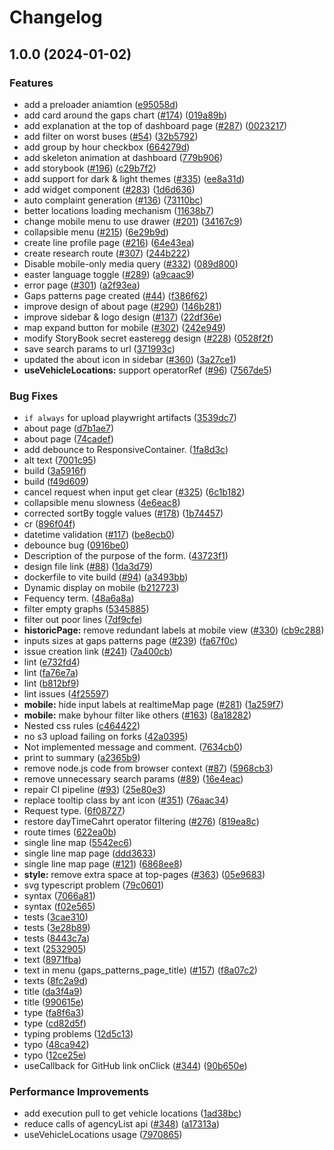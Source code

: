 # Changelog

## 1.0.0 (2024-01-02)


### Features

* add a preloader aniamtion ([e95058d](https://github.com/Senior-ai/open-bus-map-search/commit/e95058dbf75c3ab3d7b214defb1b9935b627e57f))
* add card around the gaps chart ([#174](https://github.com/Senior-ai/open-bus-map-search/issues/174)) ([019a89b](https://github.com/Senior-ai/open-bus-map-search/commit/019a89be1b34b7e9b6b36b894e695043ced9c77b))
* add explanation at the top of dashboard page ([#287](https://github.com/Senior-ai/open-bus-map-search/issues/287)) ([0023217](https://github.com/Senior-ai/open-bus-map-search/commit/0023217bebac2894053a91f2f1e66ddf01d7e307))
* add filter on worst buses ([#54](https://github.com/Senior-ai/open-bus-map-search/issues/54)) ([32b5792](https://github.com/Senior-ai/open-bus-map-search/commit/32b57927ac4c745179d1c04fd1dd3f7a37948137))
* add group by hour checkbox ([664279d](https://github.com/Senior-ai/open-bus-map-search/commit/664279d5fcf0811cff174771a5668fe16be8d0f2))
* add skeleton animation at dashboard ([779b906](https://github.com/Senior-ai/open-bus-map-search/commit/779b90665b47870e9277413c7de27cf032d46a63))
* add storybook ([#196](https://github.com/Senior-ai/open-bus-map-search/issues/196)) ([c29b7f2](https://github.com/Senior-ai/open-bus-map-search/commit/c29b7f29758d18aebee9df3d25e1e51d35242afb))
* add support for dark & light themes ([#335](https://github.com/Senior-ai/open-bus-map-search/issues/335)) ([ee8a31d](https://github.com/Senior-ai/open-bus-map-search/commit/ee8a31d3931d5ae9da4124e6f10c7bf20248958c))
* add widget component ([#283](https://github.com/Senior-ai/open-bus-map-search/issues/283)) ([1d6d636](https://github.com/Senior-ai/open-bus-map-search/commit/1d6d636b350ad73ebfdff5c29f7bf633435045ad))
* auto complaint generation ([#136](https://github.com/Senior-ai/open-bus-map-search/issues/136)) ([73110bc](https://github.com/Senior-ai/open-bus-map-search/commit/73110bc7d30cc55e20554a402b112fa241d632b3))
* better locations loading mechanism ([11638b7](https://github.com/Senior-ai/open-bus-map-search/commit/11638b7a132a81d63854802bf8df57d14f2b799c))
* change mobile menu to use drawer ([#201](https://github.com/Senior-ai/open-bus-map-search/issues/201)) ([34167c9](https://github.com/Senior-ai/open-bus-map-search/commit/34167c925b50bae9cb2fa2cb322a419f6507e7fe))
* collapsible menu ([#215](https://github.com/Senior-ai/open-bus-map-search/issues/215)) ([6e29b9d](https://github.com/Senior-ai/open-bus-map-search/commit/6e29b9d674a36ba19e3b121466b212c168627fd8))
* create line profile page ([#216](https://github.com/Senior-ai/open-bus-map-search/issues/216)) ([64e43ea](https://github.com/Senior-ai/open-bus-map-search/commit/64e43ea62e68cee0591bbe3c15c4a383757b6519))
* create research route ([#307](https://github.com/Senior-ai/open-bus-map-search/issues/307)) ([244b222](https://github.com/Senior-ai/open-bus-map-search/commit/244b2225b22a36b1e91f568294609c3803fd0164))
* Disable mobile-only media query ([#332](https://github.com/Senior-ai/open-bus-map-search/issues/332)) ([089d800](https://github.com/Senior-ai/open-bus-map-search/commit/089d8004b0404367059e074236f4f59ff44a5888))
* easter language toggle ([#289](https://github.com/Senior-ai/open-bus-map-search/issues/289)) ([a9caac9](https://github.com/Senior-ai/open-bus-map-search/commit/a9caac978ce4cdb03c65fc2189b7e6da03c7e97d))
* error page ([#301](https://github.com/Senior-ai/open-bus-map-search/issues/301)) ([a2f93ea](https://github.com/Senior-ai/open-bus-map-search/commit/a2f93ea03f260d3728dc88d4a66d91950cd3ca93))
* Gaps patterns page created ([#44](https://github.com/Senior-ai/open-bus-map-search/issues/44)) ([f386f62](https://github.com/Senior-ai/open-bus-map-search/commit/f386f62775f65cbdd022f2c1a6d3ce647f600299))
* improve design of about page ([#290](https://github.com/Senior-ai/open-bus-map-search/issues/290)) ([146b281](https://github.com/Senior-ai/open-bus-map-search/commit/146b281de106edd949f0a418da0e038ab51dcd6e))
* improve sidebar & logo design ([#137](https://github.com/Senior-ai/open-bus-map-search/issues/137)) ([22df36e](https://github.com/Senior-ai/open-bus-map-search/commit/22df36e32efdfd978204ebc76fc219f59db72b7c))
* map expand button for mobile ([#302](https://github.com/Senior-ai/open-bus-map-search/issues/302)) ([242e949](https://github.com/Senior-ai/open-bus-map-search/commit/242e949d091263109dd7734bd3d586e98e4fc911))
* modify StoryBook secret easteregg design  ([#228](https://github.com/Senior-ai/open-bus-map-search/issues/228)) ([0528f2f](https://github.com/Senior-ai/open-bus-map-search/commit/0528f2f3fe1d99f4d37854f9f2c46c7836e5ce4e))
* save search params to url ([371993c](https://github.com/Senior-ai/open-bus-map-search/commit/371993c48141649953fdd0afe3c6dbcc1b02b923))
* updated the about icon in sidebar ([#360](https://github.com/Senior-ai/open-bus-map-search/issues/360)) ([3a27ce1](https://github.com/Senior-ai/open-bus-map-search/commit/3a27ce11827f78abfeccfc81a9a6c37bb78ee686))
* **useVehicleLocations:** support operatorRef ([#96](https://github.com/Senior-ai/open-bus-map-search/issues/96)) ([7567de5](https://github.com/Senior-ai/open-bus-map-search/commit/7567de5760529c137b43b7ee26a12bb27d6154ee))


### Bug Fixes

* `if always` for upload playwright artifacts ([3539dc7](https://github.com/Senior-ai/open-bus-map-search/commit/3539dc76c571bc4df6d8396c95d096c656717e59))
* about page ([d7b1ae7](https://github.com/Senior-ai/open-bus-map-search/commit/d7b1ae78d8f987d25c238d066026f5b64f72e8a2))
* about page ([74cadef](https://github.com/Senior-ai/open-bus-map-search/commit/74cadefb708b2f4bb9b0fc1ed163577c9d511bf9))
* add debounce to ResponsiveContainer. ([1fa8d3c](https://github.com/Senior-ai/open-bus-map-search/commit/1fa8d3c9e5580cf8ce408e10e4a8f8f0d5f4bff4))
* alt text ([7001c95](https://github.com/Senior-ai/open-bus-map-search/commit/7001c95ed677433cd2a847ad3498930fbd079dfb))
* build ([3a5916f](https://github.com/Senior-ai/open-bus-map-search/commit/3a5916fa0edd728383d2289edcfcc76dbaca925c))
* build ([f49d609](https://github.com/Senior-ai/open-bus-map-search/commit/f49d6090970eeb2e935be8c51f508fd46afdff3b))
* cancel request when input get clear ([#325](https://github.com/Senior-ai/open-bus-map-search/issues/325)) ([6c1b182](https://github.com/Senior-ai/open-bus-map-search/commit/6c1b182d960d48be31ddd5db8aa1b83d4e49cae5))
* collapsible menu slowness ([4e6eac8](https://github.com/Senior-ai/open-bus-map-search/commit/4e6eac822bd24e62af992707d2f9dc4c6488db5c))
* corrected sortBy toggle values ([#178](https://github.com/Senior-ai/open-bus-map-search/issues/178)) ([1b74457](https://github.com/Senior-ai/open-bus-map-search/commit/1b744573eb416d8f3a02a974a493f00243df117d))
* cr ([896f04f](https://github.com/Senior-ai/open-bus-map-search/commit/896f04fd37d28a141f90776839e84aae60511186))
* datetime validation ([#117](https://github.com/Senior-ai/open-bus-map-search/issues/117)) ([be8ecb0](https://github.com/Senior-ai/open-bus-map-search/commit/be8ecb0f0a4afacc1eb67c25a29c46482fc16c69))
* debounce bug ([0916be0](https://github.com/Senior-ai/open-bus-map-search/commit/0916be0e6e3e409f68456ded97c7a0d2ae8e66ef))
* Description of the purpose of the form. ([43723f1](https://github.com/Senior-ai/open-bus-map-search/commit/43723f156d2d3b2a0b301f1eefeabfc71a7e1be2))
* design file link ([#88](https://github.com/Senior-ai/open-bus-map-search/issues/88)) ([1da3d79](https://github.com/Senior-ai/open-bus-map-search/commit/1da3d791930f4ab10ac67e90a9319c6aeeff1b1a))
* dockerfile to vite build ([#94](https://github.com/Senior-ai/open-bus-map-search/issues/94)) ([a3493bb](https://github.com/Senior-ai/open-bus-map-search/commit/a3493bb9c34beede7129f4ab10973137da3a4718))
* Dynamic display on mobile ([b212723](https://github.com/Senior-ai/open-bus-map-search/commit/b212723d933a1b88a055b4b1ad0f21d35960e327))
* Fequency term. ([48a6a8a](https://github.com/Senior-ai/open-bus-map-search/commit/48a6a8aea472cad3057c143911a08c269b4c38ff))
* filter empty graphs ([5345885](https://github.com/Senior-ai/open-bus-map-search/commit/5345885b2f374add2e8db0e4b2ddaa130d764246))
* filter out poor lines ([7df9cfe](https://github.com/Senior-ai/open-bus-map-search/commit/7df9cfe712a4292ed7b376182fc9722f78c3191d))
* **historicPage:** remove redundant labels at mobile view ([#330](https://github.com/Senior-ai/open-bus-map-search/issues/330)) ([cb9c288](https://github.com/Senior-ai/open-bus-map-search/commit/cb9c288a50ff19b6d6617433532d834fd8039a83))
* inputs sizes at gaps patterns page ([#239](https://github.com/Senior-ai/open-bus-map-search/issues/239)) ([fa67f0c](https://github.com/Senior-ai/open-bus-map-search/commit/fa67f0cca35bc7080cc81ff0ec84bcdcbc7e5080))
* issue creation link ([#241](https://github.com/Senior-ai/open-bus-map-search/issues/241)) ([7a400cb](https://github.com/Senior-ai/open-bus-map-search/commit/7a400cbe0e1febb267a3034e7c520c1cd06cb847))
* lint ([e732fd4](https://github.com/Senior-ai/open-bus-map-search/commit/e732fd4d250401ae1e7d6ee79ada34f5843c0ca4))
* lint ([fa76e7a](https://github.com/Senior-ai/open-bus-map-search/commit/fa76e7adb3ce967de50973831893f240141969b1))
* lint ([b812bf9](https://github.com/Senior-ai/open-bus-map-search/commit/b812bf9dcf44b5218001bdfa192f3600b5c57046))
* lint issues ([4f25597](https://github.com/Senior-ai/open-bus-map-search/commit/4f25597d570affbeb7f49fbc59dbaa4f3868f393))
* **mobile:** hide input labels at realtimeMap page ([#281](https://github.com/Senior-ai/open-bus-map-search/issues/281)) ([1a259f7](https://github.com/Senior-ai/open-bus-map-search/commit/1a259f71a30b106d618ee341946522bfc901b6c4))
* **mobile:** make byhour filter like others ([#163](https://github.com/Senior-ai/open-bus-map-search/issues/163)) ([8a18282](https://github.com/Senior-ai/open-bus-map-search/commit/8a18282702f5da7db79dc65b4be169e546d5d54c))
* Nested css rules ([c464422](https://github.com/Senior-ai/open-bus-map-search/commit/c46442227d9496406fbcf63f43bce50f894e03d4))
* no s3 upload failing on forks ([42a0395](https://github.com/Senior-ai/open-bus-map-search/commit/42a0395f690540f220d54fa424d2cd450b5c0abd))
* Not implemented message and comment. ([7634cb0](https://github.com/Senior-ai/open-bus-map-search/commit/7634cb00071ef96b9e2abe319331c6f0c59d645f))
* print to summary ([a2365b9](https://github.com/Senior-ai/open-bus-map-search/commit/a2365b905b85b0cbc00b0c14ee12e1c759f4b781))
* remove node.js code from browser context ([#87](https://github.com/Senior-ai/open-bus-map-search/issues/87)) ([5968cb3](https://github.com/Senior-ai/open-bus-map-search/commit/5968cb3c01c8029187a68b4d394d9204fd4cddf6))
* remove unnecessary search params ([#89](https://github.com/Senior-ai/open-bus-map-search/issues/89)) ([16e4eac](https://github.com/Senior-ai/open-bus-map-search/commit/16e4eac5f0cec2b608c5ed25887d73aa6485ac33))
* repair CI pipeline ([#93](https://github.com/Senior-ai/open-bus-map-search/issues/93)) ([25e80e3](https://github.com/Senior-ai/open-bus-map-search/commit/25e80e313b5b0e04b20cbc887fdbf3791e835db3))
* replace tooltip class by ant icon ([#351](https://github.com/Senior-ai/open-bus-map-search/issues/351)) ([76aac34](https://github.com/Senior-ai/open-bus-map-search/commit/76aac34c386fbebcba6e04c5d2743d57f6423813))
* Request type. ([6f08727](https://github.com/Senior-ai/open-bus-map-search/commit/6f08727dfcd6a822504b54c3212bcb9e901e2b2e))
* restore dayTimeCahrt operator filtering ([#276](https://github.com/Senior-ai/open-bus-map-search/issues/276)) ([819ea8c](https://github.com/Senior-ai/open-bus-map-search/commit/819ea8cdcaaad71542eb3f01058466f36e2f5fa7))
* route times ([622ea0b](https://github.com/Senior-ai/open-bus-map-search/commit/622ea0b6d3d1189c466fdc19c83400799ccde9df))
* single line map ([5542ec6](https://github.com/Senior-ai/open-bus-map-search/commit/5542ec68c777b0b9bae6bd91ea468e01e2c64c91))
* single line map page ([ddd3633](https://github.com/Senior-ai/open-bus-map-search/commit/ddd3633329d16defdc51cee37a89e43d6cf0dce6))
* single line map page ([#121](https://github.com/Senior-ai/open-bus-map-search/issues/121)) ([6868ee8](https://github.com/Senior-ai/open-bus-map-search/commit/6868ee8d64abd2c41b034f138f6453e1add6a1ab))
* **style:** remove extra space at top-pages ([#363](https://github.com/Senior-ai/open-bus-map-search/issues/363)) ([05e9683](https://github.com/Senior-ai/open-bus-map-search/commit/05e96839aa550b90c0d277ad0ce857d4bfb64ed8))
* svg typescript problem ([79c0601](https://github.com/Senior-ai/open-bus-map-search/commit/79c0601ec420afeaf8d4f6290306d66d18a2366c))
* syntax ([7066a81](https://github.com/Senior-ai/open-bus-map-search/commit/7066a81395e0d3c68dca759448fc9e07ffa310e0))
* syntax ([f02e565](https://github.com/Senior-ai/open-bus-map-search/commit/f02e565fcdb3857245fc3a37a643de6d30d2ffd6))
* tests ([3cae310](https://github.com/Senior-ai/open-bus-map-search/commit/3cae31006829e7915a508b729bac643ba8ba6789))
* tests ([3e28b89](https://github.com/Senior-ai/open-bus-map-search/commit/3e28b8991d2d9ca426279a99cd8dea4ae4b21fdc))
* tests ([8443c7a](https://github.com/Senior-ai/open-bus-map-search/commit/8443c7a5930b6903a09e289853f8c7f79877e9f9))
* text ([2532905](https://github.com/Senior-ai/open-bus-map-search/commit/253290549e73287bd344689b3f9e7e078a59e272))
* text ([8971fba](https://github.com/Senior-ai/open-bus-map-search/commit/8971fba7103c13b2db82164748f97eef0b2dad8e))
* text in menu (gaps_patterns_page_title) ([#157](https://github.com/Senior-ai/open-bus-map-search/issues/157)) ([f8a07c2](https://github.com/Senior-ai/open-bus-map-search/commit/f8a07c2a8661a3fe5026ea3042688ba1753d8cdd))
* texts ([8fc2a9d](https://github.com/Senior-ai/open-bus-map-search/commit/8fc2a9dc48bc3178a0d32d4abb82bcdaa6883033))
* title ([da3f4a9](https://github.com/Senior-ai/open-bus-map-search/commit/da3f4a95e66f4c30ba26a728754cb5ca87b28455))
* title ([990615e](https://github.com/Senior-ai/open-bus-map-search/commit/990615e4c5361563c9974a52869b0efa98adba82))
* type ([fa8f6a3](https://github.com/Senior-ai/open-bus-map-search/commit/fa8f6a3203e05656767f58b5d134538c26c933d2))
* type ([cd82d5f](https://github.com/Senior-ai/open-bus-map-search/commit/cd82d5f96e983338ed92fdbd3bc5c7c35b387e1c))
* typing problems ([12d5c13](https://github.com/Senior-ai/open-bus-map-search/commit/12d5c135666eb5470f3dd1cac6dfb2d22425e895))
* typo ([48ca942](https://github.com/Senior-ai/open-bus-map-search/commit/48ca94224aab96e285f347bda5d2c26e68cc7518))
* typo ([12ce25e](https://github.com/Senior-ai/open-bus-map-search/commit/12ce25e578aae069baed03d979be7b7f7ec52254))
* useCallback for GitHub link onClick ([#344](https://github.com/Senior-ai/open-bus-map-search/issues/344)) ([90b650e](https://github.com/Senior-ai/open-bus-map-search/commit/90b650e3be97da3b1913c93af0edf95e0d377c2e))


### Performance Improvements

* add execution pull to get vehicle locations ([1ad38bc](https://github.com/Senior-ai/open-bus-map-search/commit/1ad38bc85e1d4c6815f2799f2ce84fd5cc7da18f))
* reduce calls of agencyList api ([#348](https://github.com/Senior-ai/open-bus-map-search/issues/348)) ([a17313a](https://github.com/Senior-ai/open-bus-map-search/commit/a17313a481cdcacc6d1b5ce9380b491e86ec44d0))
* useVehicleLocations usage ([7970865](https://github.com/Senior-ai/open-bus-map-search/commit/79708652c9711b87b2d6d9e95a0d6f5262913a4b))
